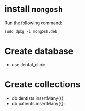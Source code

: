 # install `mongosh`

Run the following command:
```
sudo dpkg -i mongosh.deb
```

# Create database 
- use dental_clinic

# Create collections
- db.dentists.insertMany({})
- db.patients.insertMany({})